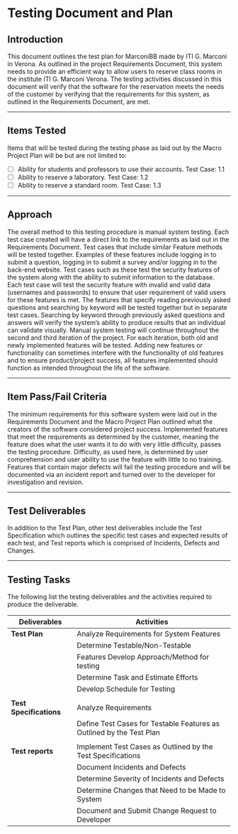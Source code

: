# Testing Document and Plan

## Introduction

This document outlines the test plan for MarconiBB made by ITI G. Marconi in Verona. As outlined in the project Requirements Document, this system needs to provide an efficient way to allow users to reserve class rooms in the institute ITI G. Marconi Verona. The testing activities discussed in this document will verify that the software for the reservation meets the needs of the customer by verifying that the requirements for this system, as outlined in the Requirements Document, are met.

---

## Items Tested

Items that will be tested during the testing phase as laid out by the Macro Project
Plan will be but are not limited to:

- [ ] Ability for students and professors to use their accounts.
      Test Case: 1.1
- [ ] Ability to reserve a laboratory.
      Test Case: 1.2
- [ ] Ability to reserve a standard room.
      Test Case: 1.3

---

## Approach

The overall method to this testing procedure is manual system testing. Each test
case created will have a direct link to the requirements as laid out in the
Requirements Document. Test cases that include similar Feature methods will
be tested together. Examples of these features include logging in to submit a
question, logging in to submit a survey and/or logging in to the back-end website.
Test cases such as these test the security features of the system along with the
ability to submit information to the database. Each test case will test the security
feature with invalid and valid data (usernames and passwords) to ensure that
user requirement of valid users for these features is met.
The features that specify reading previously asked questions and searching by
keyword will be tested together but in separate test cases. Searching by keyword
through previously asked questions and answers will verify the system’s ability to
produce results that an individual can validate visually.
Manual system testing will continue throughout the second and third iteration of
the project. For each iteration, both old and newly implemented features will be
tested. Adding new features or functionality can sometimes interfere with the
functionality of old features and to ensure product/project success, all features
implemented should function as intended throughout the life of the software.

---

## Item Pass/Fail Criteria

The minimum requirements for this software system were laid out in the
Requirements Document and the Macro Project Plan outlined what the creators
of the software considered project success.
Implemented features that meet the requirements as determined by the
customer, meaning the feature does what the user wants it to do with very little
difficulty, passes the testing procedure. Difficulty, as used here, is determined by
user comprehension and user ability to use the feature with little to no training.
Features that contain major defects will fail the testing procedure and will be
documented via an incident report and turned over to the developer for
investigation and revision.

---

## Test Deliverables

In addition to the Test Plan, other test deliverables include the Test Specification
which outlines the specific test cases and expected results of each test, and Test
reports which is comprised of Incidents, Defects and Changes.

---

## Testing Tasks

The following list the testing deliverables and the activities required to produce
the deliverable.

| Deliverables            | Activities                                                           |
| ----------------------- | -------------------------------------------------------------------- |
| **Test Plan**           | Analyze Requirements for System Features                             |
|                         | Determine Testable/Non-Testable                                      |
|                         | Features Develop Approach/Method for testing                         |
|                         | Determine Task and Estimate Efforts                                  |
|                         | Develop Schedule for Testing                                         |
|                         |                                                                      |
| **Test Specifications** | Analyze Requirements                                                 |
|                         | Define Test Cases for Testable Features as Outlined by the Test Plan |
|                         |                                                                      |
| **Test reports**        | Implement Test Cases as Outlined by the Test Specifications          |
|                         | Document Incidents and Defects                                       |
|                         | Determine Severity of Incidents and Defects                          |
|                         | Determine Changes that Need to be Made to System                     |
|                         | Document and Submit Change Request to Developer                      |
